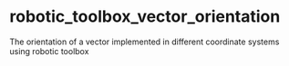 # robotic_toolbox_vector_orientation
The orientation of a vector implemented in different coordinate systems using robotic toolbox
